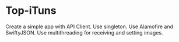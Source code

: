 # Top-iTuns
Create a simple app with API Client. 
Use singleton.
Use Alamofire and SwiftyJSON. 
Use multithreading for receiving and setting images.

